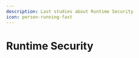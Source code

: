 ```yaml
---
description: Last studies about Runtime Security
icon: person-running-fast
---
```


# Runtime Security

